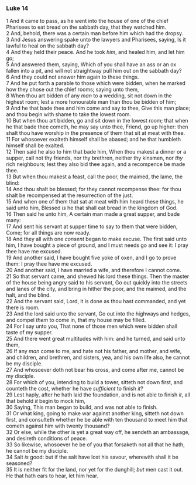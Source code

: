 ### Luke 14

1 And it came to pass, as he went into the house of one of the chief Pharisees to eat bread on the sabbath day, that they watched him.  
2 And, behold, there was a certain man before him which had the dropsy.  
3 And Jesus answering spake unto the lawyers and Pharisees, saying, Is it lawful to heal on the sabbath day?  
4 And they held their peace. And he took *him*, and healed him, and let him go;  
5 And answered them, saying, Which of you shall have an ass or an ox fallen into a pit, and will not straightway pull him out on the sabbath day?  
6 And they could not answer him again to these things.  
7 And he put forth a parable to those which were bidden, when he marked how they chose out the chief rooms; saying unto them,  
8 When thou art bidden of any *man* to a wedding, sit not down in the highest room; lest a more honourable man than thou be bidden of him;  
9 And he that bade thee and him come and say to thee, Give this man place; and thou begin with shame to take the lowest room.  
10 But when thou art bidden, go and sit down in the lowest room; that when he that bade thee cometh, he may say unto thee, Friend, go up higher: then shalt thou have worship in the presence of them that sit at meat with thee.  
11 For whosoever exalteth himself shall be abased; and he that humbleth himself shall be exalted.  
12 Then said he also to him that bade him, When thou makest a dinner or a supper, call not thy friends, nor thy brethren, neither thy kinsmen, nor *thy* rich neighbours; lest they also bid thee again, and a recompence be made thee.  
13 But when thou makest a feast, call the poor, the maimed, the lame, the blind:  
14 And thou shalt be blessed; for they cannot recompense thee: for thou shalt be recompensed at the resurrection of the just.  
15 And when one of them that sat at meat with him heard these things, he said unto him, Blessed *is* he that shall eat bread in the kingdom of God.  
16 Then said he unto him, A certain man made a great supper, and bade many:  
17 And sent his servant at supper time to say to them that were bidden, Come; for all things are now ready.  
18 And they all with one *consent* began to make excuse. The first said unto him, I have bought a piece of ground, and I must needs go and see it: I pray thee have me excused.  
19 And another said, I have bought five yoke of oxen, and I go to prove them: I pray thee have me excused.  
20 And another said, I have married a wife, and therefore I cannot come.  
21 So that servant came, and shewed his lord these things. Then the master of the house being angry said to his servant, Go out quickly into the streets and lanes of the city, and bring in hither the poor, and the maimed, and the halt, and the blind.  
22 And the servant said, Lord, it is done as thou hast commanded, and yet there is room.  
23 And the lord said unto the servant, Go out into the highways and hedges, and compel *them* to come in, that my house may be filled.  
24 For I say unto you, That none of those men which were bidden shall taste of my supper.  
25 And there went great multitudes with him: and he turned, and said unto them,  
26 If any *man* come to me, and hate not his father, and mother, and wife, and children, and brethren, and sisters, yea, and his own life also, he cannot be my disciple.  
27 And whosoever doth not bear his cross, and come after me, cannot be my disciple.  
28 For which of you, intending to build a tower, sitteth not down first, and counteth the cost, whether he have *sufficient* to finish *it*?  
29 Lest haply, after he hath laid the foundation, and is not able to finish *it*, all that behold *it* begin to mock him,  
30 Saying, This man began to build, and was not able to finish.  
31 Or what king, going to make war against another king, sitteth not down first, and consulteth whether he be able with ten thousand to meet him that cometh against him with twenty thousand?  
32 Or else, while the other is yet a great way off, he sendeth an ambassage, and desireth conditions of peace.  
33 So likewise, whosoever he be of you that forsaketh not all that he hath, he cannot be my disciple.  
34 Salt *is* good: but if the salt have lost his savour, wherewith shall it be seasoned?  
35 It is neither fit for the land, nor yet for the dunghill; *but* men cast it out. He that hath ears to hear, let him hear.  
